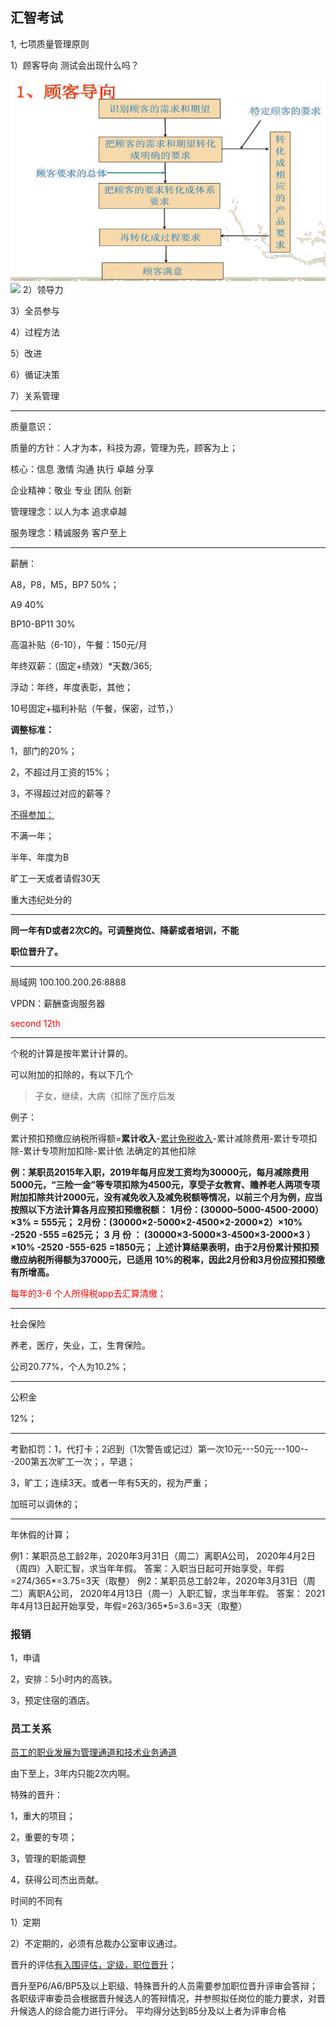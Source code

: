 ## 汇智考试

1, 七项质量管理原则

1）顾客导向
测试会出现什么吗？

![img](https://github.com/InternetJun/testConnect/blob/main/pics/1626357963340.png)
![](https://gimg2.baidu.com/image_search/src=http%3A%2F%2Fimg.improve-yourmemory.com%2Fpic%2Fb56e235ca24d1fefce3f468c62c1b997-1.jpg&refer=http%3A%2F%2Fimg.improve-yourmemory.com&app=2002&size=f9999,10000&q=a80&n=0&g=0n&fmt=jpeg?sec=1628954193&t=174a1ee7c1aa89fea606ce3225bbee7c)
2）领导力

3）全员参与

4）过程方法

5）改进

6）循证决策

7）关系管理

---

质量意识：

质量的方针：人才为本，科技为源，管理为先，顾客为上；

核心：信息 激情 沟通 执行 卓越 分享

企业精神：敬业 专业 团队 创新

管理理念：以人为本 追求卓越

服务理念：精诚服务 客户至上

---

薪酬：

A8，P8，M5，BP7 50%；

A9 40%

BP10-BP11 30%

高温补贴（6-10），午餐：150元/月

年终双薪：（固定+绩效）*天数/365;

浮动：年终，年度表彰，其他；

10号固定+福利补贴（午餐，保密，过节，）

**调整标准：**

1，部门的20%；

2，不超过月工资的15%；

3，不得超过对应的薪等？

<u>不得参加：</u>

不满一年；

半年、年度为B

旷工一天或者请假30天

重大违纪处分的

---

**同一年有D或者2次C的。可调整岗位、降薪或者培训，不能**

**职位晋升了。**

---

局域网 100.100.200.26:8888

VPDN：薪酬查询服务器

<font color="red">second 12th</font>

---

个税的计算是按年累计计算的。

可以附加的扣除的，有以下几个

> 子女，继续，大病（扣除了医疗后发

例子：

累计预扣预缴应纳税所得额=**累计收入**-<u>累计免税收入</u>-累计减除费用-累计专项扣除-累计专项附加扣除-累计依
法确定的其他扣除

**例：某职员2015年入职，2019年每月应发工资均为30000元，每月减除费用5000元，“三险一金”等专项扣除为4500元，享受子女教育、赡养老人两项专项附加扣除共计2000元，没有减免收入及减免税额等情况，以前三个月为例，应当按照以下方法计算各月应预扣预缴税额：**
**1月份：(30000–5000-4500-2000）×3% = 555元；**
**2月份：(30000×2-5000×2-4500×2-2000×2）×10% -2520 -555 =625元；**
**3 月 份 ： (30000×3-5000×3-4500×3-2000×3 ） ×10% -2520 -555-625**
**=1850元；**
**上述计算结果表明，由于2月份累计预扣预缴应纳税所得额为37000元，已适用**
**10%的税率，因此2月份和3月份应预扣预缴有所增高。**

<font color='red'>每年的3-6 个人所得税app去汇算清缴；</font>

---

社会保险

养老，医疗，失业，工，生育保险。

公司20.77%，个人为10.2%；

---

公积金

12%；

---

考勤扣罚：1，代打卡；2迟到（1次警告或记过）第一次10元---50元---100---200第五次旷工一次；，早退；

3，旷工；连续3天。或者一年有5天的，视为严重；

加班可以调休的；

---

年休假的计算；

例1：某职员总工龄2年，2020年3月31日（周二）离职A公司，
2020年4月2日（周四）入职汇智，求当年年假。
答案：入职当日起可开始享受，年假=274/365*=3.75=3天（取整）
例2：某职员总工龄2年，2020年3月31日（周二）离职A公司，
2020年4月13日（周一）入职汇智，求当年年假。
答案： 2021年4月13日起开始享受，年假=263/365*5=3.6=3天（取整）

### 报销

1，申请

2，安排：5小时内的高铁。

3，预定住宿的酒店。
### 员工关系

<u>员工的职业发展为管理通道和技术业务通道</u>

由下至上，3年内只能2次内啊。

特殊的晋升：

1，重大的项目；

2，重要的专项；

3，管理的职能调整

4，获得公司杰出贡献。

时间的不同有

1）定期

2）不定期的，必须有总裁办公室审议通过。

晋升的评估<u>有入围评估，定级，职位晋升</u>；

晋升至P6/A6/BP5及以上职级、特殊晋升的人员需要参加职位晋升评审会答辩；
各职级评审委员会根据晋升候选人的答辩情况，并参照拟任岗位的能力要求，对晋升候选人的综合能力进行评分。
平均得分达到85分及以上者为评审合格
